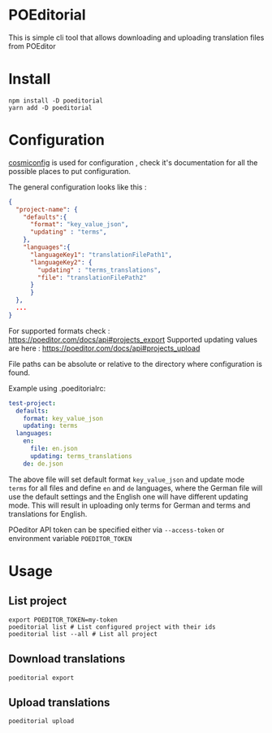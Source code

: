 # POEditorial

This is simple cli tool that allows downloading and uploading translation files from POEditor

# Install

    npm install -D poeditorial
    yarn add -D poeditorial

# Configuration

[cosmiconfig](https://www.npmjs.com/package/cosmiconfig) is used for configuration , check it's documentation for all the possible places to put configuration.

The general configuration looks like this :

```json
{
  "project-name": {
    "defaults":{
      "format": "key_value_json",
      "updating" : "terms",
    },
    "languages":{
      "languageKey1": "translationFilePath1",
      "languageKey2": {
        "updating" : "terms_translations",
        "file": "translationFilePath2"
      }
      }
  },
  ...
}
```
For supported formats check : https://poeditor.com/docs/api#projects_export
Supported updating values are here : https://poeditor.com/docs/api#projects_upload

File paths can be absolute or relative to the directory where configuration is found.

Example using .poeditorialrc:

```yaml
test-project:
  defaults:
    format: key_value_json
    updating: terms
  languages:
    en:
      file: en.json
      updating: terms_translations
    de: de.json
```

The above file will set default format `key_value_json` and update mode `terms` for all files
and define `en` and `de` languages, where the German file will use the default settings and
the English one will have different updating mode. This will result in uploading only terms for German
and terms and translations for English.


POeditor API token can be specified either via `--access-token` or environment variable `POEDITOR_TOKEN`

# Usage

## List project

```shell
export POEDITOR_TOKEN=my-token
poeditorial list # List configured project with their ids
poeditorial list --all # List all project
```

## Download translations

```shell
poeditorial export
```

## Upload translations

```shell
poeditorial upload
```

